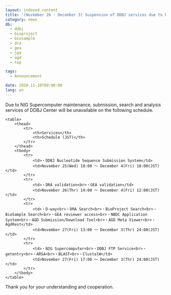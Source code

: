 ```yaml
---
layout: indexed_content
title: '(November 26 - December 3) Suspension of DDBJ services due to NIG Supercomputer maintenance'
category: news
db:
  - ddbj
  - bioproject
  - biosample
  - dra
  - gea
  - jga
  - agd
  - top

tags:
  - Announcement

date: 2020-11-10T09:00:00
lang: en
---
```


<p>Due to NIG Supercomputer maintenance, submission, search and analysis services of DDBJ Center will be unavailable on the following schedule.</p>
<div class="main_table format">

    <table>
        <thead>
            <tr>
                <th>Services</th>
                <th>Schedule (JST)</th>
            </tr>
        </thead>
        <tbody>
            <tr>
                <td>・DDBJ Nucleotide Sequence Submission System</td>
                <td>November 25(Wed) 18:00 ～ December 4(Fri) 18:00(JST) </td>
            </tr>
            <tr>
                <td>・DRA validation<br>・GEA validation</td>
                <td>November 26(Thr) 14:00 ～ December 4(Fri) 12:00(JST)</td>
            </tr>
            <tr>
                <td>・D-way<br>・DRA Search<br>・BioProject Search<br>・BioSample Search<br>・GEA reviewer access<br>・NBDC Application System<br>・AGD Submission/Download Tool<br>・AGD Meta Viewer<br>・AgdRest</td>
                <td>November 27(Fri) 13:00 ～ December 3(Thr) 24:00(JST)</td>
            </tr>
            <tr>
                <td>・NIG Supercomputer<br>・DDBJ FTP Service<br>・getentry<br>・ARSA<br>・BLAST<br>・ClustalW</td>
                <td>November 27(Fri) 17:00 ～ December 3(Thr) 24:00(JST)</td>
            </tr>
        </tbody>
    </table>
</div>

<p>Thank you for your understanding and cooperation.</p>
